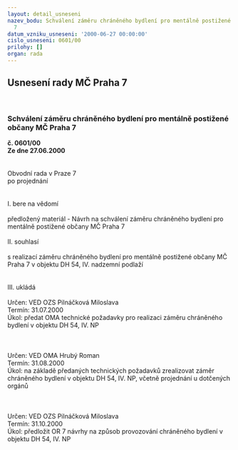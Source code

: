 ```yaml
---
layout: detail_usneseni
nazev_bodu: Schválení záměru chráněného bydlení pro mentálně postižené občany MČ Praha
  7
datum_vzniku_usneseni: '2000-06-27 00:00:00'
cislo_usneseni: 0601/00
prilohy: []
organ: rada
---
```

<div id="ucUsn_pList" class="usn">
	<span><h2>Usnesení rady MČ Praha 7 </h2>
<br></span><div class="standBody">
<span><h3>Schválení záměru chráněného bydlení pro mentálně postižené občany MČ Praha 7</h3></span><div class="center">
		<strong>č. 0601/00</strong><br>
	</div>
<div class="center">
		<strong>Ze dne 27.06.2000</strong><br><br>
	</div>     <br>Obvodní rada v Praze 7<br>po projednání<br><br><br>I.	bere na vědomí<br><br> předložený materiál - Návrh na schválení záměru chráněného bydlení pro mentálně postižené občany MČ Praha 7<br><br>II.	souhlasí <br><br>s realizací záměru chráněného bydlení pro mentálně postižené občany MČ Praha 7 v objektu DH 54, IV. nadzemní podlaží<br><br><br>III.	ukládá<br><br> Určen:	     	VED OZS Pilnáčková Miloslava<br>Termín: 31.07.2000<br>Úkol:	předat OMA technické požadavky  pro realizaci záměru  chráněného bydlení  v objektu  DH 54, IV. NP<br> <br><br><br> Určen:	     	VED OMA Hrubý Roman<br>Termín: 31.08.2000<br>Úkol:	na   základě  předaných  technických  požadavků  zrealizovat  záměr  chráněného  bydlení  v objektu DH 54, IV. NP, včetně projednání u dotčených orgánů <br> <br><br><br> Určen:	     	VED OZS Pilnáčková Miloslava<br>Termín: 31.10.2000<br>Úkol:	předložit OR 7 návrhy na způsob provozování chráněného bydlení v objektu DH 54,       IV. NP<br>  </div>
</div>